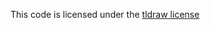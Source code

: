 This code is licensed under the [tldraw license](https://github.com/tldraw/tldraw/blob/main/LICENSE.md)
